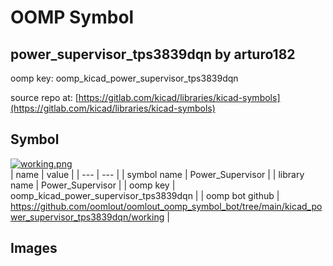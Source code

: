 # OOMP Symbol  
## power_supervisor_tps3839dqn  by arturo182  
  
oomp key: oomp_kicad_power_supervisor_tps3839dqn  
  
source repo at: [https://gitlab.com/kicad/libraries/kicad-symbols](https://gitlab.com/kicad/libraries/kicad-symbols)  
## Symbol  
  
[![working.png](working_600.png)](working.png)  
| name | value | 
| --- | --- | 
| symbol name | Power_Supervisor | 
| library name | Power_Supervisor | 
| oomp key | oomp_kicad_power_supervisor_tps3839dqn | 
| oomp bot github | https://github.com/oomlout/oomlout_oomp_symbol_bot/tree/main/kicad_power_supervisor_tps3839dqn/working | 
## Images  
